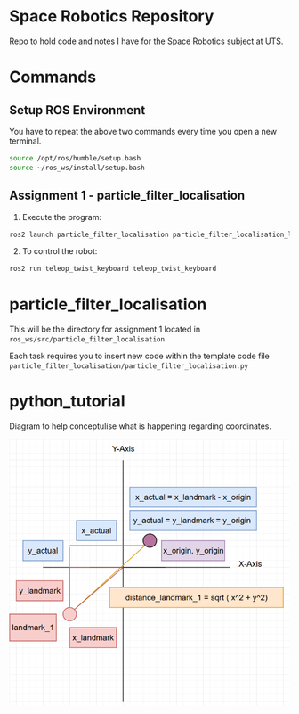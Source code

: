 # Space Robotics Repository
Repo to hold code and notes I have for the Space Robotics subject at UTS.

# Commands

## Setup ROS Environment
You have to repeat the above two commands every time you open a new terminal.
```sh
source /opt/ros/humble/setup.bash
source ~/ros_ws/install/setup.bash
```

## Assignment 1 - particle_filter_localisation
1. Execute the program:
```sh
ros2 launch particle_filter_localisation particle_filter_localisation_launch.py
```
2. To control the robot:
```sh
ros2 run teleop_twist_keyboard teleop_twist_keyboard
```

# particle_filter_localisation
This will be the directory for assignment 1 located in `ros_ws/src/particle_filter_localisation`

Each task requires you to insert new code within the template code file
`particle_filter_localisation/particle_filter_localisation.py`

# python_tutorial
Diagram to help conceptulise what is happening regarding coordinates.

![coordinates](https://github.com/elenajusto/space_robotics/blob/main/images/coordinates.png)
